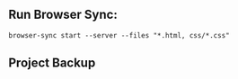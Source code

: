 Run Browser Sync:
------------
` browser-sync start --server --files "*.html, css/*.css" `

Project Backup
------------